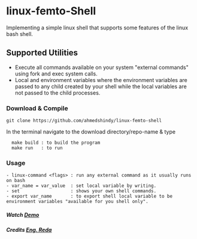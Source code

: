 # linux-femto-Shell

Implementing a simple linux shell that supports some features of the linux bash shell.

## Supported Utilities
- Execute all commands available on your system "external commands" using fork and exec system calls.
- Local and environment variables where the environment variables are passed to any child created by your shell while the local variables are not passed to the child processes.

### Download & Compile
```shell
git clone https://github.com/ahmedshindy/linux-femto-shell
```
In the terminal navigate to the download directory/repo-name & type
```shell
  make build : to build the program
  make run   : to run 
```
### Usage 
```shell
- linux-command <flags> : run any external command as it usually runs on bash
- var_name = var_value  : set local variable by writing.
- set                   : shows your own shell commands.
- export var_name       : to export shell local variable to be environment variables "available for you shell only".
```

##### Watch [Demo](https://youtu.be/Q_-8Zb4FTMQ)
##### Credits [Eng. Reda](https://www.linkedin.com/feed/update/urn:li:activity:7008362772371533826/)
